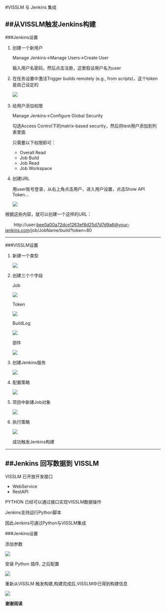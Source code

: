 #VISSLM 与 Jenkins 集成

##从VISSLM触发Jenkins构建
-------

###Jenkins设置

1. 创建一个新用户

	Manage Jenkins->Manage Users->Create User

	输入用户名密码，然后点击注册，这里假设用户名为user

2. 在任务设置中激活Trigger builds remotely (e.g., from scripts)，这个token是自己设定的

	![](./VISSLM/Q&A/jenkins01.png)
　　

3. 给用户添加权限

	Manage Jenkins->Configure Global Security
	
	勾选Access Control下的matrix-based security，然后将test用户添加到列表里面
	
	只需要以下权限即可：
	
	 - Overall Read
	 - Job Build
	 - Job Read
	 - Job Workspace

4. 创建URL

	用user账号登录，从右上角点击用户，进入用户设置，点击Show API Token...
	
	![](./VISSLM/Q&A/jenkins02.png)


根据这些内容，就可以创建一个这样的URL：

　　http://user:bee0a00a72dce1263ef8d25d7d7d9a6@your-jenkins.com/job/JobName/build?token=80

***

###VISSLM设置

1. 新建一个类型
	
	![](./VISSLM/Q&A/jenkins03.png) 
  
2. 创建三个个字段

	Job

	![](./VISSLM/Q&A/jenkins04.png)  

	Token

	![](./VISSLM/Q&A/jenkins09.png)
 
 	BuildLog

	![](./VISSLM/Q&A/jenkins10.png)  

	部件

	![](./VISSLM/Q&A/jenkins11.png)  

3. 创建Jenkins服务

	![](./VISSLM/Q&A/jenkins05.png)  

4. 配置策略

	![](./VISSLM/Q&A/jenkins06.png)  

5. 项目中新建Job对象

	![](./VISSLM/Q&A/jenkins07.png)  

6. 执行策略

	![](./VISSLM/Q&A/jenkins08.png)  

	成功触发Jenkins构建

***

##Jenkins 回写数据到 VISSLM
---------

VISSLM 已开放开发接口

- WebService
- RestAPI

PYTHON 已经可以通过接口实现VISSLM数据操作

Jenkins支持运行Python脚本

因此Jenkins可通过Python与VISSLM集成

###Jenkins设置

添加参数

![](./VISSLM/Q&A/jenkins12.png) 
 
安装 Python 插件, 之后配置

![](./VISSLM/Q&A/jenkins13.png) 

重新从VISSLM 触发构建,构建完成后,VISSLM中已得到构建信息

![](./VISSLM/Q&A/jenkins14.png) 

**谢谢阅读**

